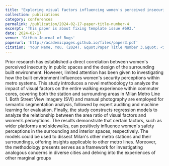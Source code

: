 ```yaml
---
title: "Exploring visual factors influencing women's perceived insecurity in metro stations and adjacent built environments"
collection: publications
category: conferences
permalink: /publication/2024-02-17-paper-title-number-4
excerpt: 'This paper is about fixing template issue #693.'
date: 2024-02-17
venue: 'GitHub Journal of Bugs'
paperurl: 'http://academicpages.github.io/files/paper3.pdf'
citation: 'Your Name, You. (2024). &quot;Paper Title Number 3.&quot; <i>GitHub Journal of Bugs</i>. 1(3).'
---
```


Prior research has established a direct correlation between women's perceived insecurity in public spaces and the design of the surrounding built environment. However, limited attention has been given to investigating how the built environment influences women's security perceptions within metro systems. This study introduces a novel methodology to analyze the impact of visual factors on the entire walking experience within commuter cores, covering both the station and surrounding areas in Milan Metro Line 1. Both Street View Imagery (SVI) and manual photography are employed for semantic segmentation analysis, followed by expert auditing and machine learning for evaluation. Finally, the study constructs regression models to analyze the relationship between the area ratio of visual factors and women’s perceptions. The results demonstrate that certain factors, such as wider platforms and sidewalks, can positively influence women's safety perceptions in the surrounding and interior spaces, respectively. The models could be used to dissect Milan's other metro stations and their surroundings, offering insights applicable to other metro lines. Moreover, the methodology presents serves as a framework for investigating analogous concerns in diverse cities and delving into the experiences of other marginal groups
